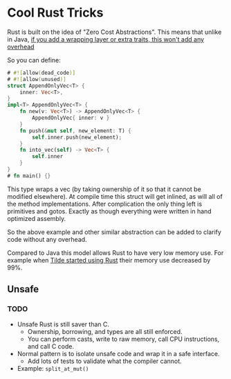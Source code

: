 # Cool Rust Tricks
Rust is built on the idea of "Zero Cost Abstractions".
This means that unlike in Java, [if you add a wrapping layer or extra traits, this won't add any overhead](https://www.youtube.com/watch?v=Sn3JklPAVLk)

So you can define:
```rust
# #![allow(dead_code)]
# #![allow(unused)]
struct AppendOnlyVec<T> {
    inner: Vec<T>,
}
impl<T> AppendOnlyVec<T> {
    fn new(v: Vec<T>) -> AppendOnlyVec<T> {
        AppendOnlyVec{ inner: v }
    }
    fn push(&mut self, new_element: T) {
        self.inner.push(new_element);
    }
    fn into_vec(self) -> Vec<T> {
        self.inner
    }
}
# fn main() {}
```
This type wraps a vec (by taking ownership of it so that it cannot be modified elsewhere).
At compile time this struct will get inlined, as will all of the method implementations.
After complication the only thing left is primitives and gotos. Exactly as though everything were written in hand optimized assembly.

So the above example and other similar abstraction can be added to clarify code without any overhead.

Compared to Java this model allows Rust to have very low memory use.
For example when [Tilde started using Rust](https://www.rust-lang.org/static/pdfs/Rust-Tilde-Whitepaper.pdf)
their memory use decreased by 99%.


## Unsafe

### TODO
  * Unsafe Rust is still saver than C.
    * Ownership, borrowing, and types are all still enforced.
    * You can perform casts, write to raw memory, call CPU instructions, and call C code.
  * Normal pattern is to isolate unsafe code and wrap it in a safe interface.
    * Add lots of tests to validate what the compiler cannot.
  * Example: `split_at_mut()`
